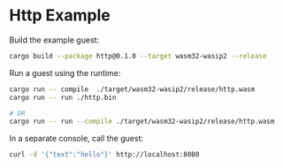 # Http Example

Build the example guest:

```bash
cargo build --package http@0.1.0 --target wasm32-wasip2 --release
```

Run a guest using the runtime:

```bash
cargo run -- compile  ./target/wasm32-wasip2/release/http.wasm
cargo run -- run ./http.bin

# OR
cargo run -- run --compile ./target/wasm32-wasip2/release/http.wasm
```

In a separate console, call the guest:

```bash
curl -d '{"text":"hello"}' http://localhost:8080
```